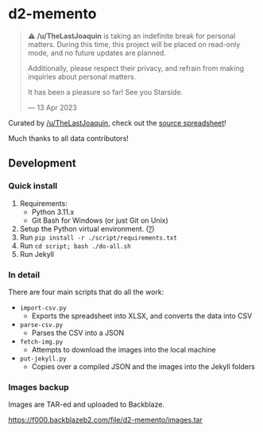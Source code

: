 # d2-memento

> :warning: **/u/TheLastJoaquin** is taking an indefinite break for personal matters.
> During this time, this project will be placed on read-only mode, and no future updates are planned.
>
> Additionally, please respect their privacy, and refrain from making inquiries about personal matters.
>
> It has been a pleasure so far! See you Starside.
>
> &mdash; 13 Apr 2023

Curated by [/u/TheLastJoaquin](https://www.reddit.com/user/TheLastJoaquin), check out the [source spreadsheet](https://docs.google.com/spreadsheets/d/1Msr7Vdqfa6MlMXYSlERAnbTwEr4Fd7rVe2uvxaPjo14)!

Much thanks to all data contributors!

## Development

### Quick install

1. Requirements:
    - Python 3.11.x
    - Git Bash for Windows (or just Git on Unix)
1. Setup the Python virtual environment. ([?](https://docs.python.org/3/library/venv.html))
1. Run `pip install -r ./script/requirements.txt`
1. Run `cd script; bash ./do-all.sh`
1. Run Jekyll

### In detail

There are four main scripts that do all the work:

- `import-csv.py`
    - Exports the spreadsheet into XLSX, and converts the data into CSV
- `parse-csv.py`
    - Parses the CSV into a JSON
- `fetch-img.py`
    - Attempts to download the images into the local machine
- `put-jekyll.py`
    - Copies over a compiled JSON and the images into the Jekyll folders

### Images backup

Images are TAR-ed and uploaded to Backblaze.

https://f000.backblazeb2.com/file/d2-memento/images.tar
